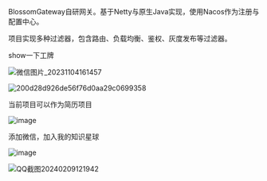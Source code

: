 
BlossomGateway自研网关。基于Netty与原生Java实现，使用Nacos作为注册与配置中心。

项目实现多种过滤器，包含路由、负载均衡、鉴权、灰度发布等过滤器。

show一下工牌

![微信图片_20231104161457](https://github.com/ZhangBlossom/BlossomGateway/assets/110703773/423d4a34-a86e-467b-9bf5-255cc242f16f)

![200d28d926de56f76d0aa29c0699358](https://github.com/ZhangBlossom/BlossomGateway/assets/110703773/e8139512-db82-4b8e-be7b-9a1000c309d1)



当前项目可以作为简历项目

![image](https://github.com/ZhangBlossom/BlossomGateway/assets/110703773/fa887a8e-4cb6-450a-9626-34bc3597fd39)


添加微信，加入我的知识星球

![image](https://github.com/ZhangBlossom/BlossomGateway/assets/110703773/f668c96d-3222-47e0-883c-2f88cf51d9af)

![QQ截图20240209121942](https://github.com/ZhangBlossom/BlossomGateway/assets/110703773/2cebccbb-145d-48c4-ae97-7635f1d2636b)




